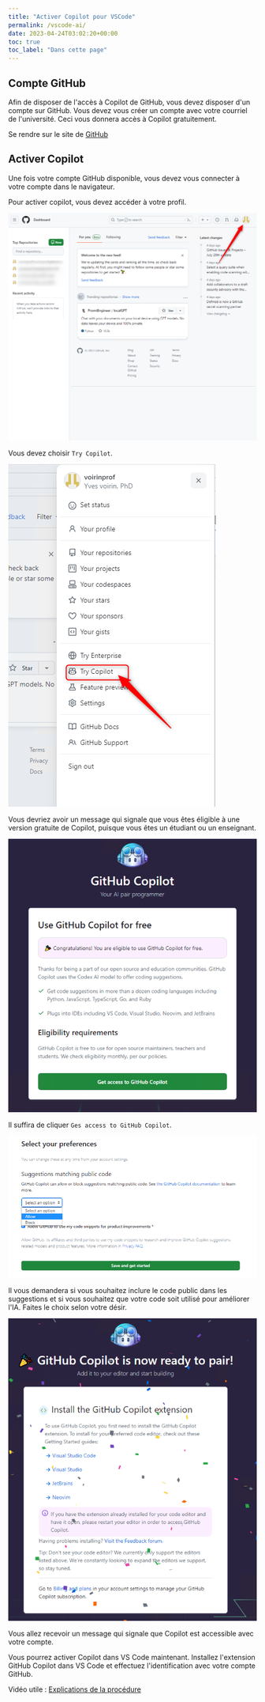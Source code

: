 ```yaml
---
title: "Activer Copilot pour VSCode"
permalink: /vscode-ai/
date: 2023-04-24T03:02:20+00:00
toc: true
toc_label: "Dans cette page"
---
```


## Compte GitHub

Afin de disposer de l'accès à Copilot de GitHub, vous devez disposer d'un compte sur GitHub. Vous devez vous créer un compte avec votre courriel de l'université. Ceci vous donnera accès à Copilot gratuitement.

Se rendre sur le site de [GitHub](https://github.com/)

## Activer Copilot

Une fois votre compte GitHub disponible, vous devez vous connecter à votre compte dans le navigateur.

Pour activer copilot, vous devez accéder à votre profil.

![accéder à votre profil](/assets/img/vscodeia-step1.png)


Vous devez choisir `Try Copilot`. 

![Try Copilot](/assets/img/vscodeia-step2.png)

Vous devriez avoir un message qui signale que vous êtes éligible à une version gratuite de Copilot, puisque vous êtes un étudiant ou un enseignant.

![une version gratuite de Copilot](/assets/img/vscodeia-step3.png)

Il suffira de cliquer `Ges access to GitHub Copilot`.

![Accès à Copilot](/assets/img/vscodeia-step4.png)

Il vous demandera si vous souhaitez inclure le code public dans les suggestions et si vous souhaitez que votre code soit utilisé pour améliorer l'IA. Faites le choix selon votre désir.

![Copilot est accessible avec votre compte](/assets/img/vscodeia-step5.png)

Vous allez recevoir un message qui signale que Copilot est accessible avec votre compte.


Vous pourrez activer Copilot dans VS Code maintenant. Installez l'extension GitHub Copilot dans VS Code et effectuez l'identification avec votre compte GitHub.


Vidéo utile : [Explications de la procédure](https://youtu.be/vLb5tPwuhw0)